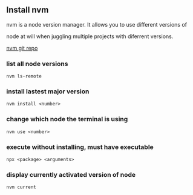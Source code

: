 ## Install nvm
nvm is a node version manager. It allows you to use different versions of 

node at will when juggling multiple projects with diferrent versions.

[nvm git repo](https://github.com/nvm-sh/nvm)

### list all node versions
`nvm ls-remote`

### install lastest major version
`nvm install <number>`

### change which node the terminal is using
`nvm use <number>`

### execute without installing, must have executable
`npx <package> <arguments>`

### display currently activated version of node
`nvm current`
